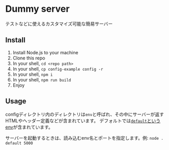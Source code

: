 # Dummy server
テストなどに使えるカスタマイズ可能な簡易サーバー

## Install
1. Install Node.js to your machine
1. Clone this repo
1. In your shell, `cd <repo path>`
1. In your shell, `cp config-example config -r`
1. In your shell, `npm i`
1. In your shell, `npm run build`
1. Enjoy

## Usage
configディレクトリ内のディレクトリは`env`と呼ばれ、その中にサーバーが返すHTMLやヘッダー定義などが含まれています。
デフォルトでは[`default`というenv](https://github.com/syuilo/dummy-server/tree/master/config-example/default)が含まれています。

サーバーを起動するときは、読み込むenv名とポートを指定します。例:
`node . default 5000`
